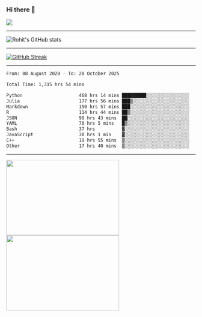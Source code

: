 ### Hi there 👋

 ![](https://komarev.com/ghpvc/?username=RohitRathore1&color=blueviolet)

<hr/>

![Rohit's GitHub stats](https://github-readme-stats.vercel.app/api?username=RohitRathore1&show_icons=true&theme=transparent)

<hr/>

[![GitHub Streak](http://github-readme-streak-stats.herokuapp.com?user=RohitRathore1&theme=dark&mode=weekly)](https://git.io/streak-stats)

<hr/>

<!--START_SECTION:waka-->

```txt
From: 08 August 2020 - To: 20 October 2025

Total Time: 1,315 hrs 54 mins

Python                     468 hrs 14 mins █████████░░░░░░░░░░░░░░░░   35.58 %
Julia                      177 hrs 56 mins ███▒░░░░░░░░░░░░░░░░░░░░░   13.52 %
Markdown                   150 hrs 57 mins ███░░░░░░░░░░░░░░░░░░░░░░   11.47 %
R                          114 hrs 44 mins ██▒░░░░░░░░░░░░░░░░░░░░░░   08.72 %
JSON                       98 hrs 43 mins  ██░░░░░░░░░░░░░░░░░░░░░░░   07.50 %
YAML                       70 hrs 5 mins   █▒░░░░░░░░░░░░░░░░░░░░░░░   05.33 %
Bash                       37 hrs          ▓░░░░░░░░░░░░░░░░░░░░░░░░   02.81 %
JavaScript                 30 hrs 1 min    ▓░░░░░░░░░░░░░░░░░░░░░░░░   02.28 %
C++                        19 hrs 55 mins  ▒░░░░░░░░░░░░░░░░░░░░░░░░   01.51 %
Other                      17 hrs 40 mins  ▒░░░░░░░░░░░░░░░░░░░░░░░░   01.34 %
```

<!--END_SECTION:waka-->

<hr/>

<p>
  <img src="https://wakatime.com/share/@TeAmp0is0N/3935ee43-08a3-493e-8b95-60c1f9204b15.svg" width="300" height="200">
  <img src="https://wakatime.com/share/@TeAmp0is0N/8717aacc-7340-44e0-abb1-987dc9823fcd.svg" width="300" height="200">
</p>




